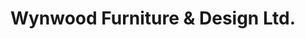 ---
title: "Wynwood Furniture & Design Ltd."
url: /surrey/wynwood-furniture-und-design-ltd/
shop: Möbel
---